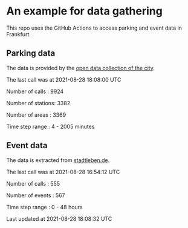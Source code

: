 # An example for data gathering

This repo uses the GitHub Actions to access parking and event data in Frankfurt.

## Parking data
The data is provided by the [open data collection of the city](https://www.offenedaten.frankfurt.de/).

The last call was at 2021-08-28 18:08:00 UTC

Number of calls   : 9924

Number of stations: 3382

Number of areas   : 3369

Time step range   :    4 - 2005 minutes


## Event data
The data is extracted from [stadtleben.de](https://stadtleben.de/frankfurt/).

The last call was at 2021-08-28 16:54:12 UTC

Number of calls   : 555

Number of events  : 567

Time step range   :   0 -  48 hours


Last updated at 2021-08-28 18:08:32 UTC
